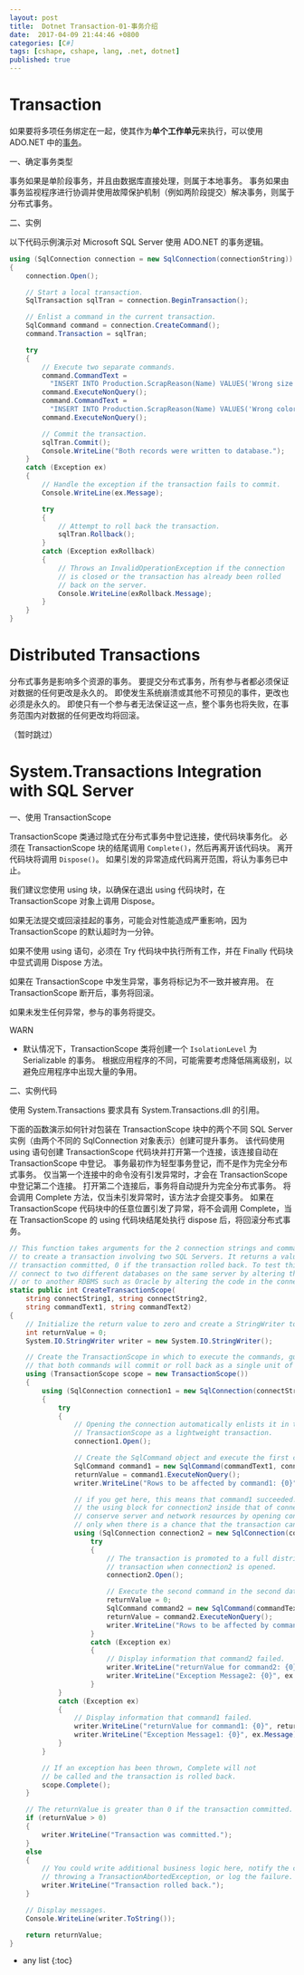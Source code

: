 ```yaml
---
layout: post
title:  Dotnet Transaction-01-事务介绍
date:  2017-04-09 21:44:46 +0800
categories: [C#]
tags: [cshape, cshape, lang, .net, dotnet]
published: true
---
```



# Transaction

如果要将多项任务绑定在一起，使其作为**单个工作单元**来执行，可以使用 ADO.NET 中的[事务](https://msdn.microsoft.com/zh-cn/library/2k2hy99x(v=vs.100).aspx)。

一、确定事务类型

事务如果是单阶段事务，并且由数据库直接处理，则属于本地事务。 事务如果由事务监视程序进行协调并使用故障保护机制（例如两阶段提交）解决事务，则属于分布式事务。

二、实例

以下代码示例演示对 Microsoft SQL Server 使用 ADO.NET 的事务逻辑。

```c#
using (SqlConnection connection = new SqlConnection(connectionString))
{
    connection.Open();

    // Start a local transaction.
    SqlTransaction sqlTran = connection.BeginTransaction();

    // Enlist a command in the current transaction.
    SqlCommand command = connection.CreateCommand();
    command.Transaction = sqlTran;

    try
    {
        // Execute two separate commands.
        command.CommandText =
          "INSERT INTO Production.ScrapReason(Name) VALUES('Wrong size')";
        command.ExecuteNonQuery();
        command.CommandText =
          "INSERT INTO Production.ScrapReason(Name) VALUES('Wrong color')";
        command.ExecuteNonQuery();

        // Commit the transaction.
        sqlTran.Commit();
        Console.WriteLine("Both records were written to database.");
    }
    catch (Exception ex)
    {
        // Handle the exception if the transaction fails to commit.
        Console.WriteLine(ex.Message);

        try
        {
            // Attempt to roll back the transaction.
            sqlTran.Rollback();
        }
        catch (Exception exRollback)
        {
            // Throws an InvalidOperationException if the connection 
            // is closed or the transaction has already been rolled 
            // back on the server.
            Console.WriteLine(exRollback.Message);
        }
    }
}
```


# Distributed Transactions

分布式事务是影响多个资源的事务。 要提交分布式事务，所有参与者都必须保证对数据的任何更改是永久的。 即使发生系统崩溃或其他不可预见的事件，更改也必须是永久的。 
即使只有一个参与者无法保证这一点，整个事务也将失败，在事务范围内对数据的任何更改均将回滚。


（暂时跳过）


# System.Transactions Integration with SQL Server 


一、使用 TransactionScope

TransactionScope 类通过隐式在分布式事务中登记连接，使代码块事务化。 必须在 TransactionScope 块的结尾调用 `Complete()`，然后再离开该代码块。 
离开代码块将调用 `Dispose()`。 如果引发的异常造成代码离开范围，将认为事务已中止。

我们建议您使用 using 块，以确保在退出 using 代码块时，在 TransactionScope 对象上调用 Dispose。
 
如果无法提交或回滚挂起的事务，可能会对性能造成严重影响，因为 TransactionScope 的默认超时为一分钟。
 
如果不使用 using 语句，必须在 Try 代码块中执行所有工作，并在 Finally 代码块中显式调用 Dispose 方法。

如果在 TransactionScope 中发生异常，事务将标记为不一致并被弃用。 在 TransactionScope 断开后，事务将回滚。
 
如果未发生任何异常，参与的事务将提交。

<label class="label label-info">WARN</label>

- 默认情况下，TransactionScope 类将创建一个 `IsolationLevel` 为 Serializable 的事务。 根据应用程序的不同，可能需要考虑降低隔离级别，以避免应用程序中出现大量的争用。



二、实例代码

使用 System.Transactions 要求具有 System.Transactions.dll 的引用。


下面的函数演示如何针对包装在 TransactionScope 块中的两个不同 SQL Server 实例（由两个不同的 SqlConnection 对象表示）创建可提升事务。 
该代码使用 using 语句创建 TransactionScope 代码块并打开第一个连接，该连接自动在 TransactionScope 中登记。 
事务最初作为轻型事务登记，而不是作为完全分布式事务。 仅当第一个连接中的命令没有引发异常时，才会在 TransactionScope 中登记第二个连接。 
打开第二个连接后，事务将自动提升为完全分布式事务。 将会调用 Complete 方法，仅当未引发异常时，该方法才会提交事务。 
如果在 TransactionScope 代码块中的任意位置引发了异常，将不会调用 Complete，当在 TransactionScope 的 using 代码块结尾处执行 dispose 后，将回滚分布式事务。


```c#
// This function takes arguments for the 2 connection strings and commands in order
// to create a transaction involving two SQL Servers. It returns a value > 0 if the
// transaction committed, 0 if the transaction rolled back. To test this code, you can 
// connect to two different databases on the same server by altering the connection string,
// or to another RDBMS such as Oracle by altering the code in the connection2 code block.
static public int CreateTransactionScope(
    string connectString1, string connectString2,
    string commandText1, string commandText2)
{
    // Initialize the return value to zero and create a StringWriter to display results.
    int returnValue = 0;
    System.IO.StringWriter writer = new System.IO.StringWriter();

    // Create the TransactionScope in which to execute the commands, guaranteeing
    // that both commands will commit or roll back as a single unit of work.
    using (TransactionScope scope = new TransactionScope())
    {
        using (SqlConnection connection1 = new SqlConnection(connectString1))
        {
            try
            {
                // Opening the connection automatically enlists it in the 
                // TransactionScope as a lightweight transaction.
                connection1.Open();

                // Create the SqlCommand object and execute the first command.
                SqlCommand command1 = new SqlCommand(commandText1, connection1);
                returnValue = command1.ExecuteNonQuery();
                writer.WriteLine("Rows to be affected by command1: {0}", returnValue);

                // if you get here, this means that command1 succeeded. By nesting
                // the using block for connection2 inside that of connection1, you
                // conserve server and network resources by opening connection2 
                // only when there is a chance that the transaction can commit.   
                using (SqlConnection connection2 = new SqlConnection(connectString2))
                    try
                    {
                        // The transaction is promoted to a full distributed
                        // transaction when connection2 is opened.
                        connection2.Open();

                        // Execute the second command in the second database.
                        returnValue = 0;
                        SqlCommand command2 = new SqlCommand(commandText2, connection2);
                        returnValue = command2.ExecuteNonQuery();
                        writer.WriteLine("Rows to be affected by command2: {0}", returnValue);
                    }
                    catch (Exception ex)
                    {
                        // Display information that command2 failed.
                        writer.WriteLine("returnValue for command2: {0}", returnValue);
                        writer.WriteLine("Exception Message2: {0}", ex.Message);
                    }
            }
            catch (Exception ex)
            {
                // Display information that command1 failed.
                writer.WriteLine("returnValue for command1: {0}", returnValue);
                writer.WriteLine("Exception Message1: {0}", ex.Message);
            }
        }

        // If an exception has been thrown, Complete will not 
        // be called and the transaction is rolled back.
        scope.Complete();
    }

    // The returnValue is greater than 0 if the transaction committed.
    if (returnValue > 0)
    {
        writer.WriteLine("Transaction was committed.");
    }
    else
    {
        // You could write additional business logic here, notify the caller by
        // throwing a TransactionAbortedException, or log the failure.
        writer.WriteLine("Transaction rolled back.");
    }

    // Display messages.
    Console.WriteLine(writer.ToString());

    return returnValue;
}
```

  * any list
  {:toc}
